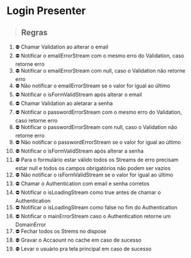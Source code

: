 # Login Presenter

> ## Regras
1.  ⛔ Chamar Validation ao alterar o email
2.  ⛔ Notificar o emailErrorStream com o mesmo erro do Validation, caso retorne erro
3.  ⛔ Notificar o emailErrorStream com null, caso o Validation não retorne erro
4.  ⛔ Não notificar o emailErrorStream se o valor for igual ao último
5.  ⛔ Notificar o isFormValidStream após alterar o email
6.  ⛔ Chamar Validation ao aletarar a senha
7.  ⛔ Notificar o passwordErrorStream com o mesmo erro do Validation, caso retorne erro
8.  ⛔ Notificar o passwordErrorStream com null, caso o Validation não retorne erro
9.  ⛔ Não notificar o passwordErrorStream se o valor for igual ao último
10.  ⛔ Notificar o isFormValidStream após alterar a senha
11.  ⛔ Para o formulário estar válido todos os Streams de erro precisam estar null e todos os campos obrigatórios não podem ser vazios
12.  ⛔ Não notificar o isFormValidStream se o valor for igual ao último
13.  ⛔ Chamar o Authentication com email e senha corretos
14.  ⛔ Notificar o isLoadingStream como true antes de chamar o Authentication
15.  ⛔ Notificar o isLoadingStream como false no fim do Authentication
16.  ⛔ Notificar o mainErrorStream caso o Authentication retorne um DomainError
17.  ⛔ Fechar todos os Strems no dispose
18.  ⛔ Gravar o Accaount no cache em caso de sucesso
19.  ⛔ Levar o usuário pra tela principal em caso de sucesso